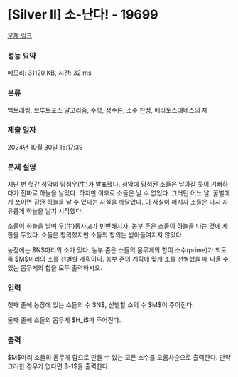 # [Silver II] 소-난다! - 19699 

[문제 링크](https://www.acmicpc.net/problem/19699) 

### 성능 요약

메모리: 31120 KB, 시간: 32 ms

### 분류

백트래킹, 브루트포스 알고리즘, 수학, 정수론, 소수 판정, 에라토스테네스의 체

### 제출 일자

2024년 10월 30일 15:17:39

### 문제 설명

<p>지난 번 헛간 청약의 당첨우(牛)가 발표됐다. 청약에 당첨된 소들은 날아갈 듯이 기뻐하다가 진짜로 하늘을 날았다. 하지만 이후로 소들은 날 수 없었다. 그러던 어느 날, 꿀벌에게 쏘이면 잠깐 하늘을 날 수 있다는 사실을 깨달았다. 이 사실이 퍼지자 소들은 다시 자유롭게 하늘을 날기 시작했다.</p>

<p>소들이 하늘을 날며 우(牛)통사고가 빈번해지자, 농부 존은 소들이 하늘을 나는 것에 제한을 두었다. 소들은 항의했지만 소들의 항의는 받아들여지지 않았다.</p>

<p>농장에는 $N$마리의 소가 있다. 농부 존은 소들의 몸무게의 합이 소수(prime)가 되도록 $M$마리의 소를 선별할 계획이다. 농부 존의 계획에 맞게 소를 선별했을 때 나올 수 있는 몸무게의 합을 모두 출력하시오.</p>

### 입력 

 <p>첫째 줄에 농장에 있는 소들의 수 $N$, 선별할 소의 수 $M$이 주어진다.</p>

<p>둘째 줄에 소들의 몸무게 $H_i$가 주어진다.</p>

### 출력 

 <p>$M$마리 소들의 몸무게 합으로 만들 수 있는 모든 소수를 오름차순으로 출력한다. 만약 그러한 경우가 없다면 $-1$을 출력한다.</p>

